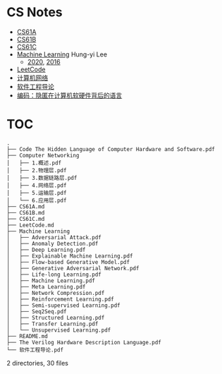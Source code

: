 # CS Notes


- [CS61A](./CS61A.md)
- [CS61B](./CS61B.md)
- [CS61C](./CS61C.md)
- [Machine Learning](./Machine%20Learning) Hung-yi Lee
  - [2020](http://speech.ee.ntu.edu.tw/~tlkagk/courses_ML20.html), [2016](http://speech.ee.ntu.edu.tw/~tlkagk/courses_ML16.html) 
- [LeetCode](./LeetCode.md)
- [计算机网络](./Computer%20Networking)
- [软件工程导论](./软件工程导论.pdf)
- [编码：隐匿在计算机软硬件背后的语言](./Code%20The%20Hidden%20Language%20of%20Computer%20Hardware%20and%20software.pdf)

# TOC
```
.
├── Code The Hidden Language of Computer Hardware and Software.pdf
├── Computer Networking
│   ├── 1.概述.pdf
│   ├── 2.物理层.pdf
│   ├── 3.数据链路层.pdf
│   ├── 4.网络层.pdf
│   ├── 5.运输层.pdf
│   └── 6.应用层.pdf
├── CS61A.md
├── CS61B.md
├── CS61C.md
├── LeetCode.md
├── Machine Learning
│   ├── Adversarial Attack.pdf
│   ├── Anomaly Detection.pdf
│   ├── Deep Learning.pdf
│   ├── Explainable Machine Learning.pdf
│   ├── Flow-based Generative Model.pdf
│   ├── Generative Adversarial Network.pdf
│   ├── Life-long Learning.pdf
│   ├── Machine Learning.pdf
│   ├── Meta Learning.pdf
│   ├── Network Compression.pdf
│   ├── Reinforcement Learning.pdf
│   ├── Semi-supervised Learning.pdf
│   ├── Seq2Seq.pdf
│   ├── Structured Learning.pdf
│   ├── Transfer Learning.pdf
│   └── Unsupervised Learning.pdf
├── README.md
├── The Verilog Hardware Description Language.pdf
└── 软件工程导论.pdf
```
2 directories, 30 files
